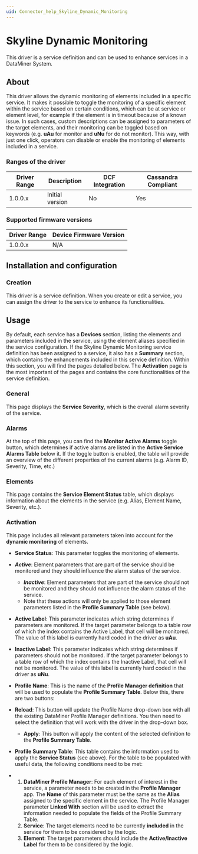 ```yaml
---
uid: Connector_help_Skyline_Dynamic_Monitoring
---
```


# Skyline Dynamic Monitoring

This driver is a service definition and can be used to enhance services in a DataMiner System.

## About

This driver allows the dynamic monitoring of elements included in a specific service. It makes it possible to toggle the monitoring of a specific element within the service based on certain conditions, which can be at service or element level, for example if the element is in timeout because of a known issue. In such cases, custom descriptions can be assigned to parameters of the target elements, and their monitoring can be toggled based on keywords (e.g. **uAu** for monitor and **uNu** for do not monitor). This way, with just one click, operators can disable or enable the monitoring of elements included in a service.

### Ranges of the driver

| **Driver Range** | **Description** | **DCF Integration** | **Cassandra Compliant** |
|------------------|-----------------|---------------------|-------------------------|
| 1.0.0.x          | Initial version | No                  | Yes                     |

### Supported firmware versions

| **Driver Range** | **Device Firmware Version** |
|------------------|-----------------------------|
| 1.0.0.x          | N/A                         |

## Installation and configuration

### Creation

This driver is a service definition. When you create or edit a service, you can assign the driver to the service to enhance its functionalities.

## Usage

By default, each service has a **Devices** section, listing the elements and parameters included in the service, using the element aliases specified in the service configuration. If the Skyline Dynamic Monitoring service definition has been assigned to a service, it also has a **Summary** section, which contains the enhancements included in this service definition. Within this section, you will find the pages detailed below. The **Activation** page is the most important of the pages and contains the core functionalities of the service definition.

### General

This page displays the **Service Severity**, which is the overall alarm severity of the service.

### Alarms

At the top of this page, you can find the **Monitor Active Alarms** toggle button, which determines if active alarms are listed in the **Active Service Alarms Table** below it. If the toggle button is enabled, the table will provide an overview of the different properties of the current alarms (e.g. Alarm ID, Severity, Time, etc.)

### Elements

This page contains the **Service Element Status** table, which displays information about the elements in the service (e.g. Alias, Element Name, Severity, etc.).

### Activation

This page includes all relevant parameters taken into account for the **dynamic monitoring** of elements.

- **Service Status**: This parameter toggles the monitoring of elements.

- ***Active***: Element parameters that are part of the service should be monitored and they should influence the alarm status of the service.
  - ***Inactive***: Element parameters that are part of the service should not be monitored and they should not influence the alarm status of the service.
  - Note that these actions will only be applied to those element parameters listed in the **Profile Summary Table** (see below).

- **Active Label**: This parameter indicates which string determines if parameters are monitored. If the target parameter belongs to a table row of which the index contains the Active Label, that cell will be monitored. The value of this label is currently hard coded in the driver as **uAu**.

- **Inactive Label**: This parameter indicates which string determines if parameters should not be monitored. If the target parameter belongs to a table row of which the index contains the Inactive Label, that cell will not be monitored. The value of this label is currently hard coded in the driver as **uNu**.

- **Profile Name**: This is the name of the **Profile Manager definition** that will be used to populate the **Profile Summary Table**. Below this, there are two buttons:

- **Reload**: This button will update the Profile Name drop-down box with all the existing DataMiner Profile Manager definitions. You then need to select the definition that will work with the driver in the drop-down box.
  - **Apply**: This button will apply the content of the selected definition to the **Profile Summary Table**.

- **Profile Summary Table**: This table contains the information used to apply the **Service Status** (see above). For the table to be populated with useful data, the following conditions need to be met:

- 1.  **DataMiner Profile Manager**: For each element of interest in the service, a parameter needs to be created in the **Profile Manager** app. The **Name** of this parameter must be the same as the **Alias** assigned to the specific element in the service. The Profile Manager parameter **Linked With** section will be used to extract the information needed to populate the fields of the Profile Summary Table.
  2.  **Service**: The target elements need to be currently **included** in the service for them to be considered by the logic.
  3.  **Element**: The target parameters should include the **Active/Inactive Label** for them to be considered by the logic.
